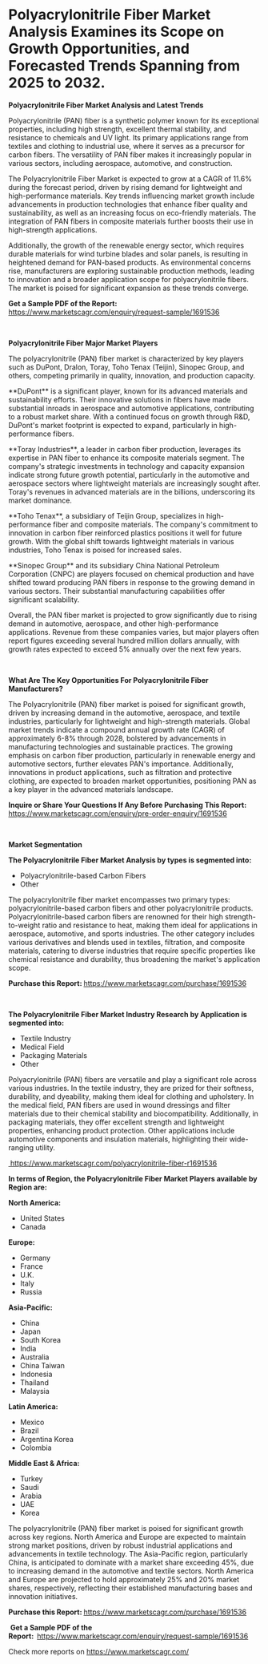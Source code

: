 <p><h1>Polyacrylonitrile Fiber Market Analysis Examines its Scope on Growth Opportunities, and Forecasted Trends Spanning from 2025 to 2032.</h1></p><p><strong>Polyacrylonitrile Fiber Market Analysis and Latest Trends</strong></p>
<p><p>Polyacrylonitrile (PAN) fiber is a synthetic polymer known for its exceptional properties, including high strength, excellent thermal stability, and resistance to chemicals and UV light. Its primary applications range from textiles and clothing to industrial use, where it serves as a precursor for carbon fibers. The versatility of PAN fiber makes it increasingly popular in various sectors, including aerospace, automotive, and construction.</p><p>The Polyacrylonitrile Fiber Market is expected to grow at a CAGR of 11.6% during the forecast period, driven by rising demand for lightweight and high-performance materials. Key trends influencing market growth include advancements in production technologies that enhance fiber quality and sustainability, as well as an increasing focus on eco-friendly materials. The integration of PAN fibers in composite materials further boosts their use in high-strength applications. </p><p>Additionally, the growth of the renewable energy sector, which requires durable materials for wind turbine blades and solar panels, is resulting in heightened demand for PAN-based products. As environmental concerns rise, manufacturers are exploring sustainable production methods, leading to innovation and a broader application scope for polyacrylonitrile fibers. The market is poised for significant expansion as these trends converge.</p></p>
<p><strong>Get a Sample PDF of the Report:&nbsp;</strong> <a href="https://www.marketscagr.com/enquiry/request-sample/1691536?utm_campaign=1097&utm_medium=2&utm_source=Github&utm_content=ia&utm_term=07012025&utm_id=polyacrylonitrile-fiber">https://www.marketscagr.com/enquiry/request-sample/1691536</a></p>
<p>&nbsp;</p>
<p><strong>Polyacrylonitrile Fiber Major Market Players</strong></p>
<p><p>The polyacrylonitrile (PAN) fiber market is characterized by key players such as DuPont, Dralon, Toray, Toho Tenax (Teijin), Sinopec Group, and others, competing primarily in quality, innovation, and production capacity.</p><p>**DuPont** is a significant player, known for its advanced materials and sustainability efforts. Their innovative solutions in fibers have made substantial inroads in aerospace and automotive applications, contributing to a robust market share. With a continued focus on growth through R&D, DuPont's market footprint is expected to expand, particularly in high-performance fibers.</p><p>**Toray Industries**, a leader in carbon fiber production, leverages its expertise in PAN fiber to enhance its composite materials segment. The company's strategic investments in technology and capacity expansion indicate strong future growth potential, particularly in the automotive and aerospace sectors where lightweight materials are increasingly sought after. Toray's revenues in advanced materials are in the billions, underscoring its market dominance.</p><p>**Toho Tenax**, a subsidiary of Teijin Group, specializes in high-performance fiber and composite materials. The company's commitment to innovation in carbon fiber reinforced plastics positions it well for future growth. With the global shift towards lightweight materials in various industries, Toho Tenax is poised for increased sales.</p><p>**Sinopec Group** and its subsidiary China National Petroleum Corporation (CNPC) are players focused on chemical production and have shifted toward producing PAN fibers in response to the growing demand in various sectors. Their substantial manufacturing capabilities offer significant scalability.</p><p>Overall, the PAN fiber market is projected to grow significantly due to rising demand in automotive, aerospace, and other high-performance applications. Revenue from these companies varies, but major players often report figures exceeding several hundred million dollars annually, with growth rates expected to exceed 5% annually over the next few years.</p></p>
<p>&nbsp;</p>
<p><strong>What Are The Key Opportunities For Polyacrylonitrile Fiber Manufacturers?</strong></p>
<p><p>The Polyacrylonitrile (PAN) fiber market is poised for significant growth, driven by increasing demand in the automotive, aerospace, and textile industries, particularly for lightweight and high-strength materials. Global market trends indicate a compound annual growth rate (CAGR) of approximately 6-8% through 2028, bolstered by advancements in manufacturing technologies and sustainable practices. The growing emphasis on carbon fiber production, particularly in renewable energy and automotive sectors, further elevates PAN's importance. Additionally, innovations in product applications, such as filtration and protective clothing, are expected to broaden market opportunities, positioning PAN as a key player in the advanced materials landscape.</p></p>
<p><strong>Inquire or Share Your Questions If Any Before Purchasing This Report:</strong> <a href="https://www.marketscagr.com/enquiry/pre-order-enquiry/1691536?utm_campaign=1097&utm_medium=2&utm_source=Github&utm_content=ia&utm_term=07012025&utm_id=polyacrylonitrile-fiber">https://www.marketscagr.com/enquiry/pre-order-enquiry/1691536</a></p>
<p>&nbsp;</p>
<p><strong>Market Segmentation</strong></p>
<p><strong>The Polyacrylonitrile Fiber Market Analysis by types is segmented into:</strong></p>
<p><ul><li>Polyacrylonitrile-based Carbon Fibers</li><li>Other</li></ul></p>
<p><p>The polyacrylonitrile fiber market encompasses two primary types: polyacrylonitrile-based carbon fibers and other polyacrylonitrile products. Polyacrylonitrile-based carbon fibers are renowned for their high strength-to-weight ratio and resistance to heat, making them ideal for applications in aerospace, automotive, and sports industries. The other category includes various derivatives and blends used in textiles, filtration, and composite materials, catering to diverse industries that require specific properties like chemical resistance and durability, thus broadening the market's application scope.</p></p>
<p><strong>Purchase this Report:&nbsp;</strong><a href="https://www.marketscagr.com/purchase/1691536?utm_campaign=1097&utm_medium=2&utm_source=Github&utm_content=ia&utm_term=07012025&utm_id=polyacrylonitrile-fiber">https://www.marketscagr.com/purchase/1691536</a></p>
<p>&nbsp;</p>
<p><strong>The Polyacrylonitrile Fiber Market Industry Research by Application is segmented into:</strong></p>
<p><ul><li>Textile Industry</li><li>Medical Field</li><li>Packaging Materials</li><li>Other</li></ul></p>
<p><p>Polyacrylonitrile (PAN) fibers are versatile and play a significant role across various industries. In the textile industry, they are prized for their softness, durability, and dyeability, making them ideal for clothing and upholstery. In the medical field, PAN fibers are used in wound dressings and filter materials due to their chemical stability and biocompatibility. Additionally, in packaging materials, they offer excellent strength and lightweight properties, enhancing product protection. Other applications include automotive components and insulation materials, highlighting their wide-ranging utility.</p></p>
<p><a href="https://www.marketscagr.com/polyacrylonitrile-fiber-r1691536?utm_campaign=1097&utm_medium=2&utm_source=Github&utm_content=ia&utm_term=07012025&utm_id=polyacrylonitrile-fiber">&nbsp;https://www.marketscagr.com/polyacrylonitrile-fiber-r1691536</a></p>
<p><strong>In terms of Region, the Polyacrylonitrile Fiber Market Players available by Region are:</strong></p>
<p>
    <p> <strong> North America: </strong>
        <ul>
            <li>United States</li>
            <li>Canada</li>
        </ul>
        </p> 
    <p> <strong> Europe: </strong>
        <ul>
            <li>Germany</li>
            <li>France</li>
            <li>U.K.</li>
            <li>Italy</li>
            <li>Russia</li>
        </ul>
        </p> 
    <p> <strong> Asia-Pacific: </strong>
        <ul>
            <li>China</li>
            <li>Japan</li>
            <li>South Korea</li>
            <li>India</li>
            <li>Australia</li>
            <li>China Taiwan</li>
            <li>Indonesia</li>
            <li>Thailand</li>
            <li>Malaysia</li>
        </ul>
        </p> 
    <p> <strong> Latin America: </strong>
        <ul>
            <li>Mexico</li>
            <li>Brazil</li>
            <li>Argentina Korea</li>
            <li>Colombia</li>
        </ul>
        </p> 
    <p> <strong> Middle East & Africa: </strong>
        <ul>
            <li>Turkey</li>
            <li>Saudi</li>
            <li>Arabia</li>
            <li>UAE</li>
            <li>Korea</li>
        </ul>
    </p>
    </p>
<p><p>The polyacrylonitrile (PAN) fiber market is poised for significant growth across key regions. North America and Europe are expected to maintain strong market positions, driven by robust industrial applications and advancements in textile technology. The Asia-Pacific region, particularly China, is anticipated to dominate with a market share exceeding 45%, due to increasing demand in the automotive and textile sectors. North America and Europe are projected to hold approximately 25% and 20% market shares, respectively, reflecting their established manufacturing bases and innovation initiatives.</p></p>
<p><strong>Purchase this Report: </strong><a href="https://www.marketscagr.com/purchase/1691536?utm_campaign=1097&utm_medium=2&utm_source=Github&utm_content=ia&utm_term=07012025&utm_id=polyacrylonitrile-fiber">https://www.marketscagr.com/purchase/1691536</a></p>
<p>&nbsp;<strong>Get a Sample PDF of the Report:&nbsp;&nbsp;</strong><a href="https://www.marketscagr.com/enquiry/request-sample/1691536?utm_campaign=1097&utm_medium=2&utm_source=Github&utm_content=ia&utm_term=07012025&utm_id=polyacrylonitrile-fiber">https://www.marketscagr.com/enquiry/request-sample/1691536</a></p>
<p><strong></strong></p>
<p>Check more reports on <a href="https://www.marketscagr.com/?utm_campaign=1097&utm_medium=2&utm_source=Github&utm_content=ia&utm_term=07012025&utm_id=polyacrylonitrile-fiber">https://www.marketscagr.com/</a></p>